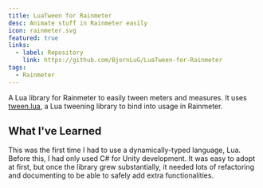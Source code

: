 ```yaml
---
title: LuaTween for Rainmeter
desc: Animate stuff in Rainmeter easily
icon: rainmeter.svg
featured: true
links:
  - label: Repository
    link: https://github.com/BjornLuG/LuaTween-for-Rainmeter
tags:
  - Rainmeter
---
```


A Lua library for Rainmeter to easily tween meters and measures. It uses [tween.lua](https://github.com/kikito/tween.lua), a Lua tweening library to bind into usage in Rainmeter.

<!-- endexcerpt -->

## What I've Learned

This was the first time I had to use a dynamically-typed language, Lua. Before this, I had only used C# for Unity development. It was easy to adopt at first, but once the library grew substantially, it needed lots of refactoring and documenting to be able to safely add extra functionalities.
